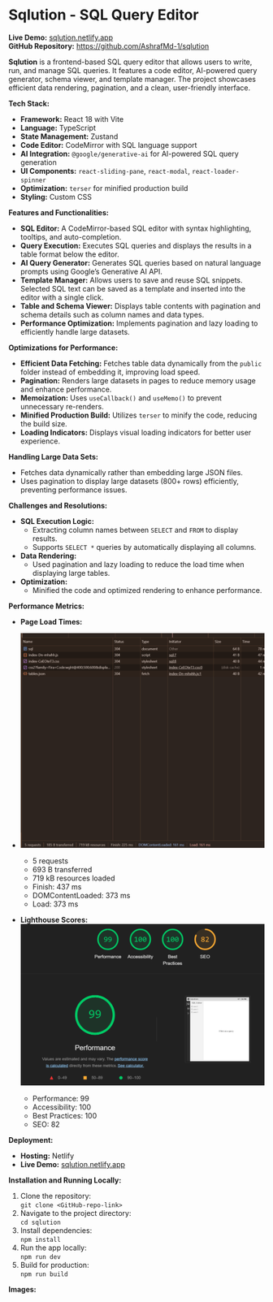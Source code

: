 # Sqlution - SQL Query Editor

**Live Demo:** [sqlution.netlify.app](https://sqlution.netlify.app)  
**GitHub Repository:** https://github.com/AshrafMd-1/sqlution

**Sqlution** is a frontend-based SQL query editor that allows users to write, run, and manage SQL queries. It features a code editor, AI-powered query generator, schema viewer, and template manager. The project showcases efficient data rendering, pagination, and a clean, user-friendly interface.

**Tech Stack:**
- **Framework:** React 18 with Vite
- **Language:** TypeScript
- **State Management:** Zustand
- **Code Editor:** CodeMirror with SQL language support
- **AI Integration:** `@google/generative-ai` for AI-powered SQL query generation
- **UI Components:** `react-sliding-pane`, `react-modal`, `react-loader-spinner`
- **Optimization:** `terser` for minified production build
- **Styling:** Custom CSS

**Features and Functionalities:**
- **SQL Editor:** A CodeMirror-based SQL editor with syntax highlighting, tooltips, and auto-completion.
- **Query Execution:** Executes SQL queries and displays the results in a table format below the editor.
- **AI Query Generator:** Generates SQL queries based on natural language prompts using Google’s Generative AI API.
- **Template Manager:** Allows users to save and reuse SQL snippets. Selected SQL text can be saved as a template and inserted into the editor with a single click.
- **Table and Schema Viewer:** Displays table contents with pagination and schema details such as column names and data types.
- **Performance Optimization:** Implements pagination and lazy loading to efficiently handle large datasets.

**Optimizations for Performance:**
- **Efficient Data Fetching:** Fetches table data dynamically from the `public` folder instead of embedding it, improving load speed.
- **Pagination:** Renders large datasets in pages to reduce memory usage and enhance performance.
- **Memoization:** Uses `useCallback()` and `useMemo()` to prevent unnecessary re-renders.
- **Minified Production Build:** Utilizes `terser` to minify the code, reducing the build size.
- **Loading Indicators:** Displays visual loading indicators for better user experience.

**Handling Large Data Sets:**
- Fetches data dynamically rather than embedding large JSON files.
- Uses pagination to display large datasets (800+ rows) efficiently, preventing performance issues.

**Challenges and Resolutions:**
- **SQL Execution Logic:**
    - Extracting column names between `SELECT` and `FROM` to display results.
    - Supports `SELECT *` queries by automatically displaying all columns.
- **Data Rendering:**
    - Used pagination and lazy loading to reduce the load time when displaying large tables.
- **Optimization:**
    - Minified the code and optimized rendering to enhance performance.

**Performance Metrics:**
- **Page Load Times:**
- ![img_1.png](img_1.png)
    - 5 requests
    - 693 B transferred
    - 719 kB resources loaded
    - Finish: 437 ms
    - DOMContentLoaded: 373 ms
    - Load: 373 ms
  
- **Lighthouse Scores:**
![img.png](img.png)
    - Performance: 99
    - Accessibility: 100
    - Best Practices: 100
    - SEO: 82

**Deployment:**
- **Hosting:** Netlify
- **Live Demo:** [sqlution.netlify.app](https://sqlution.netlify.app)

**Installation and Running Locally:**
1. Clone the repository:  
   `git clone <GitHub-repo-link>`
2. Navigate to the project directory:  
   `cd sqlution`
3. Install dependencies:  
   `npm install`
4. Run the app locally:  
   `npm run dev`
5. Build for production:  
   `npm run build`

**Images:**
